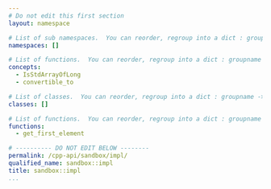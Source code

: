 ```yaml
---
# Do not edit this first section
layout: namespace

# List of sub namespaces.  You can reorder, regroup into a dict : groupname -> list
namespaces: []

# List of functions.  You can reorder, regroup into a dict : groupname -> list
concepts:
  - IsStdArrayOfLong
  - convertible_to

# List of classes.  You can reorder, regroup into a dict : groupname -> list
classes: []

# List of functions.  You can reorder, regroup into a dict : groupname -> list
functions:
  - get_first_element

# ---------- DO NOT EDIT BELOW --------
permalink: /cpp-api/sandbox/impl/
qualified_name: sandbox::impl
title: sandbox::impl
...
```


